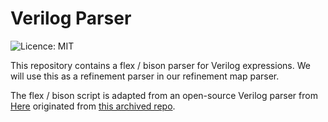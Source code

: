 
# Verilog Parser

![Licence: MIT](https://img.shields.io/badge/License-MIT-blue.svg)

This repository contains a flex / bison parser for Verilog expressions.
We will use this as a refinement parser in our refinement map parser.

The flex / bison script is adapted from an open-source Verilog parser from [Here](https://github.com/zhanghongce/verilog-parser) originated from [this archived repo](https://github.com/ben-marshall/verilog-parser).

